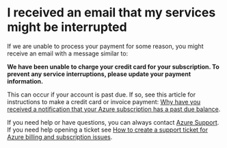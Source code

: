 <properties
	pageTitle="I received an email that my services might be interrupted | Windows Azure"
	description="Describes how to resolve the issue where your credit card cannot be charged for your subscription"
	services="billing"
	documentationCenter=""
	authors="genlin"
	manager="jarrettr"
	editor="na"
	tags="billing"
	/>

<tags
	ms.service="billing"
	ms.date="11/26/2015"
	wacn.date=""/>

# I received an email that my services might be interrupted

If we are unable to process your payment for some reason, you might receive an email with a message similar to:

**We have been unable to charge your credit card for your subscription. To prevent any service interruptions, please update your payment information.**

This can occur if your account is past due. If so, see this article for instructions to make a credit card or invoice payment:
[Why have you received a notification that your Azure subscription has a past due balance](/documentation/articles/billing-azure-subscription-past-due-balance).

If you need help or have questions, you can always contact [Azure Support](https://manage.windowsazure.cn/#blade/Microsoft_Azure_Support/HelpAndSupportBlade). If you need help opening a ticket see [How to create a support ticket for Azure billing and subscription issues](/documentation/articles/billing-how-to-create-billing-support-ticket).
